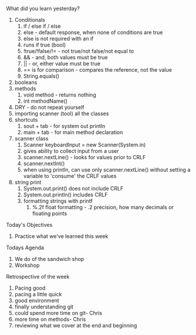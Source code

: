 What did you learn yesterday?

1. Conditionals
   1. if / else if / else
   2. else - default response, when none of conditions are true
   3. else is not required with an if
   4. runs if true (bool)
   5. !true/!false/!= - not true/not false/not equal to
   6. && - and, both values must be true
   7. || - or, either value must be true
   8. == is for comparison - compares the reference, not the value
   9. String.equals()
2. booleans
3. methods
   1. void method - returns nothing
   2. int methodName()
4. DRY - do not repeat yourself
5. importing scanner (tool) all the classes
6. shortcuts
   1. sout + tab - for system out println
   2. main + tab - for main method declaration
7. scanner class
   1. Scanner keyboardInput = new Scanner(System.in)
   2. gives ability to collect input from a user
   3. scanner.nextLine() - looks for values prior to CRLF
   4. scanner.nextInt()
   5. when using println, can use only scanner.nextLine() without setting a variable to 'consume' the CRLF values
8. string print
   1.  System.out.print() does not include CRLF
   2.  System.out.println() includes CRLF
   3.  formatting strings with printf
       1. %.2f float formatting - .2 precision, how many decimals or floating points


Today's Objectives

1. Practice what we've learned this week


Todays Agenda

1. We do of the sandwich shop
2. Workshop


Retrospective of the week

1. Pacing good
2. pacing a little quick
3. good environment
4. finally understanding git
5. could spend more time on git- Chris
6. more time on methods- Chris
7. reviewing what we cover at the end and beginning
